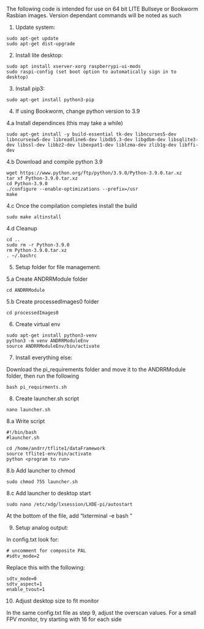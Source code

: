 The following code is intended for use on 64 bit LITE Bullseye or Bookworm Rasbian images. Version dependant commands will be noted as such

1. Update system:
```
sudo apt-get update
sudo apt-get dist-upgrade
```

2. Install lite desktop:
```
sudo apt install xserver-xorg raspberrypi-ui-mods
sudo raspi-config (set boot option to automatically sign in to desktop)
```

3. Install pip3:
```
sudo apt-get install python3-pip
```

4. If using Bookworm, change python version to 3.9

4.a Install dependinces (this may take a while)
```
sudo apt-get install -y build-essential tk-dev libncurses5-dev libncursesw5-dev libreadline6-dev libdb5.3-dev libgdbm-dev libsqlite3-dev libssl-dev libbz2-dev libexpat1-dev liblzma-dev zlib1g-dev libffi-dev
```
4.b Download and compile python 3.9
```
wget https://www.python.org/ftp/python/3.9.0/Python-3.9.0.tar.xz
tar xf Python-3.9.0.tar.xz
cd Python-3.9.0
./configure --enable-optimizations --prefix=/usr
make
```
4.c Once the compilation completes install the build
```
sudo make altinstall
```
4.d Cleanup
```
cd ..
sudo rm -r Python-3.9.0
rm Python-3.9.0.tar.xz
. ~/.bashrc
```

5. Setup folder for file management:

5.a Create ANDRRModule folder
```
cd ANDRRModule
```
5.b Create processedImages0 folder
```
cd processedImages0
```

6. Create virtual env
```
sudo apt-get install python3-venv
python3 -m venv ANDRRModuleEnv
source ANDRRModuleEnv/bin/activate
```

7. Install everything else:

Download the pi_requirements folder and move it to the ANDRRModule folder, then run the following
```
bash pi_requirments.sh
```

8. Create launcher.sh script
```
nano launcher.sh
```
8.a Write script
```
#!/bin/bash
#launcher.sh

cd /home/andrr/tflite1/dataFramework
source tflite1-env/bin/activate
python <program to run>
```
8.b Add launcher to chmod
```
sudo chmod 755 launcher.sh
```
8.c Add launcher to desktop start
```
sudo nano /etc/xdg/lxsession/LXDE-pi/autostart 
```
At the bottom of the file, add “lxterminal -e bash <path to sh script>”


9. Setup analog output:

In config.txt look for:
```
# uncomment for composite PAL
#sdtv_mode=2
```
Replace this with the following:
```
sdtv_mode=0
sdtv_aspect=1
enable_tvout=1
```

10. Adjust desktop size to fit monitor

In the same config.txt file as step 9, adjust the overscan values. For a small FPV monitor, try starting with 16 for each side
